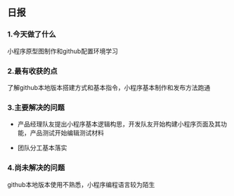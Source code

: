 ## 日报

### 1.今天做了什么
小程序原型图制作和github配置环境学习

### 2.最有收获的点
了解github本地版本搭建方式和基本指令，小程序基本制作和发布方法跑通

### 3.主要解决的问题
 - 产品经理队友提出小程序基本逻辑构思，开发队友开始构建小程序页面及其功能，产品测试开始编辑测试材料

 - 团队分工基本落实

### 4.尚未解决的问题
github本地版本使用不熟悉，小程序编程语言较为陌生
